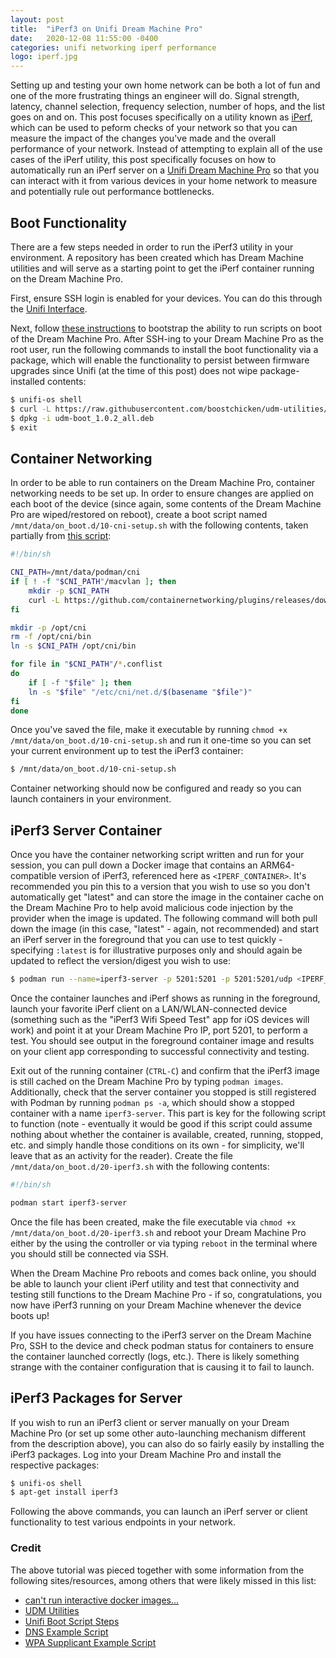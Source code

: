 ```yaml
---
layout: post
title:  "iPerf3 on Unifi Dream Machine Pro"
date:   2020-12-08 11:55:00 -0400
categories: unifi networking iperf performance
logo: iperf.jpg
---
```


Setting up and testing your own home network can be both a lot of fun and one of the more frustrating things an engineer will do. Signal strength,
latency, channel selection, frequency selection, number of hops, and the list goes on and on. This post focuses specifically on a utility known
as [iPerf](https://iperf.fr), which can be used to peform checks of your network so that you can measure the impact of the changes you've made and
the overall performance of your network. Instead of attempting to explain all of the use cases of the iPerf utility, this post specifically focuses
on how to automatically run an iPerf server on a [Unifi Dream Machine Pro](https://store.ui.com/collections/unifi-network-routing-switching/products/udm-pro)
so that you can interact with it from various devices in your home network to measure and potentially rule out performance bottlenecks.

## Boot Functionality

There are a few steps needed in order to run the iPerf3 utility in your environment. A repository has been created which has Dream Machine utilities
and will serve as a starting point to get the iPerf container running on the Dream Machine Pro.

First, ensure SSH login is enabled for your devices. You can do this through the [Unifi Interface](https://unifi.ui.com/).

Next, follow [these instructions](https://github.com/boostchicken/udm-utilities/blob/master/on-boot-script/README.md#steps) to bootstrap the ability
to run scripts on boot of the Dream Machine Pro. After SSH-ing to your Dream Machine Pro as the root user, run the following commands to install the
boot functionality via a package, which will enable the functionality to persist between firmware upgrades since Unifi (at the time of this post) does not
wipe package-installed contents:

```bash
$ unifi-os shell
$ curl -L https://raw.githubusercontent.com/boostchicken/udm-utilities/master/on-boot-script/packages/udm-boot_1.0.2_all.deb -o udm-boot_1.0.2_all.deb
$ dpkg -i udm-boot_1.0.2_all.deb
$ exit
```

## Container Networking

In order to be able to run containers on the Dream Machine Pro, container networking needs to be set up. In order to ensure changes are applied on each
boot of the device (since again, some contents of the Dream Machine Pro are wiped/restored on reboot), create a boot script named
`/mnt/data/on_boot.d/10-cni-setup.sh` with the following contents, taken partially from
[this script](https://github.com/boostchicken/udm-utilities/blob/master/dns-common/on_boot.d/10-dns.sh):

```bash
#!/bin/sh

CNI_PATH=/mnt/data/podman/cni
if [ ! -f "$CNI_PATH"/macvlan ]; then
    mkdir -p $CNI_PATH
    curl -L https://github.com/containernetworking/plugins/releases/download/v0.8.6/cni-plugins-linux-arm64-v0.8.6.tgz | tar -xz -C $CNI_PATH
fi

mkdir -p /opt/cni
rm -f /opt/cni/bin
ln -s $CNI_PATH /opt/cni/bin

for file in "$CNI_PATH"/*.conflist
do
    if [ -f "$file" ]; then
    ln -s "$file" "/etc/cni/net.d/$(basename "$file")"
fi
done
```

Once you've saved the file, make it executable by running `chmod +x /mnt/data/on_boot.d/10-cni-setup.sh` and run it one-time so you can set your
current environment up to test the iPerf3 container:

```bash
$ /mnt/data/on_boot.d/10-cni-setup.sh
```

Container networking should now be configured and ready so you can launch containers in your environment.

## iPerf3 Server Container

Once you have the container networking script written and run for your session, you can pull down a Docker image that contains an ARM64-compatible
version of iPerf3, referenced here as `<IPERF_CONTAINER>`. It's recommended you pin this to a version that you wish to use so you don't automatically
get "latest" and can store the image in the container cache on the Dream Machine Pro to help avoid malicious code injection by the provider when
the image is updated. The following command will both pull down the image (in this case, "latest" - again, not recommended) and start an iPerf server
in the foreground that you can use to test quickly - specifying `:latest` is for illustrative purposes only and should again be updated to reflect the
version/digest you wish to use:

```bash
$ podman run --name=iperf3-server -p 5201:5201 -p 5201:5201/udp <IPERF_CONTAINER>:latest -s
```

Once the container launches and iPerf shows as running in the foreground, launch your favorite iPerf client on a LAN/WLAN-connected device (something
such as the "iPerf3 Wifi Speed Test" app for iOS devices will work) and point it at your Dream Machine Pro IP, port 5201, to perform a test. You should
see output in the foreground container image and results on your client app corresponding to successful connectivity and testing.

Exit out of the running container (`CTRL-C`) and confirm that the iPerf3 image is still cached on the Dream Machine Pro by typing `podman images`.
Additionally, check that the server container you stopped is still registered with Podman by running `podman ps -a`, which should show a stopped
container with a name `iperf3-server`. This part is key for the following script to function (note - eventually it would be good if this script could
assume nothing about whether the container is available, created, running, stopped, etc. and simply handle those conditions on its own - for simplicity,
we'll leave that as an activity for the reader). Create the file `/mnt/data/on_boot.d/20-iperf3.sh` with the following contents:

```bash
#!/bin/sh

podman start iperf3-server
```

Once the file has been created, make the file executable via `chmod +x /mnt/data/on_boot.d/20-iperf3.sh` and reboot your Dream Machine Pro either by the
using the controller or via typing `reboot` in the terminal where you should still be connected via SSH.

When the Dream Machine Pro reboots and comes back online, you should be able to launch your client iPerf utility and test that connectivity and testing
still functions to the Dream Machine Pro - if so, congratulations, you now have iPerf3 running on your Dream Machine whenever the device boots up!

If you have issues connecting to the iPerf3 server on the Dream Machine Pro, SSH to the device and check podman status for containers to ensure the
container launched correctly (logs, etc.). There is likely something strange with the container configuration that is causing it to fail to launch.

## iPerf3 Packages for Server

If you wish to run an iPerf3 client or server manually on your Dream Machine Pro (or set up some other auto-launching mechanism different from the
description above), you can also do so fairly easily by installing the iPerf3 packages. Log into your Dream Machine Pro and install the respective
packages:

```bash
$ unifi-os shell
$ apt-get install iperf3
```

Following the above commands, you can launch an iPerf server or client functionality to test various endpoints in your network.

### Credit

The above tutorial was pieced together with some information from the following sites/resources, among others that were likely missed in this list:

- [can't run interactive docker images...](https://www.reddit.com/r/Ubiquiti/comments/iz45ux/cant_run_interactive_docker_images_to_test_stuff/)
- [UDM Utilities](https://github.com/boostchicken/udm-utilities)
- [Unifi Boot Script Steps](https://github.com/boostchicken/udm-utilities/blob/master/on-boot-script/README.md#steps)
- [DNS Example Script](https://github.com/boostchicken/udm-utilities/blob/master/dns-common/on_boot.d/10-dns.sh)
- [WPA Supplicant Example Script](https://github.com/boostchicken/udm-utilities/blob/master/on-boot-script/examples/udm-files/on_boot.d/10-wpa_supplicant.sh)
